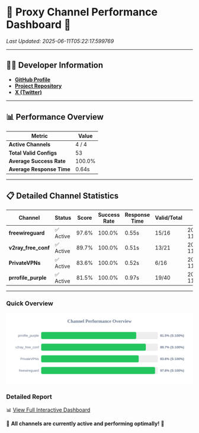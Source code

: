 # 🌟 Proxy Channel Performance Dashboard 🌟

_Last Updated: 2025-06-11T05:22:17.599769_

---

## 👩‍💻 Developer Information

- **[GitHub Profile](https://github.com/4n0nymou3)**  
- **[Project Repository](https://github.com/4n0nymou3/multi-proxy-config-fetcher)**  
- **[X (Twitter)](https://x.com/4n0nymou3)**  

---

## 📊 Performance Overview

| Metric                | Value       |
|-----------------------|-------------|
| **Active Channels**   | 4 / 4       |
| **Total Valid Configs** | 53          |
| **Average Success Rate** | 100.0%      |
| **Average Response Time** | 0.64s       |

---

## 📋 Detailed Channel Statistics

| Channel          | Status     | Score  | Success Rate | Response Time | Valid/Total | Last Success               |
|------------------|------------|--------|--------------|---------------|-------------|----------------------------|
| **freewireguard**  | ✅ Active  | 97.6%  | 100.0% | 0.55s         | 15/16       | 2025-06-11T05:22:17.597990 |
| **v2ray_free_conf**  | ✅ Active  | 89.7%  | 100.0% | 0.51s         | 13/21       | 2025-06-11T05:22:16.473475 |
| **PrivateVPNs**  | ✅ Active  | 83.6%  | 100.0% | 0.52s         | 6/16       | 2025-06-11T05:22:17.024601 |
| **prrofile_purple**  | ✅ Active  | 81.5%  | 100.0% | 0.97s         | 19/40       | 2025-06-11T05:22:15.884927 |

---

### Quick Overview
<div align="center">
  <a href="https://raw.githubusercontent.com/nullluser/NullRepo/refs/heads/main/assets/channel_stats_chart.svg">
    <img src="https://raw.githubusercontent.com/nullluser/NullRepo/refs/heads/main/assets/channel_stats_chart.svg" alt="Source Performance Statistics" width="800">
  </a>
</div>

### Detailed Report
📊 [View Full Interactive Dashboard](https://htmlpreview.github.io/?https://github.com/nullluser/NullRepo/blob/main/assets/performance_report.html)

🎉 **All channels are currently active and performing optimally!** 🎉
